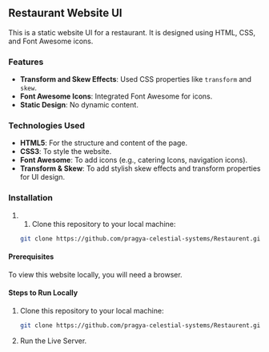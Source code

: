 ## Restaurant Website UI

This is a static website UI for a restaurant. It is designed using HTML, CSS, and Font Awesome icons.

### Features
- **Transform and Skew Effects**: Used CSS properties like `transform` and `skew`.
- **Font Awesome Icons**: Integrated Font Awesome for icons.
- **Static Design**: No dynamic content.

### Technologies Used

- **HTML5**: For the structure and content of the page.
- **CSS3**: To style the website.
- **Font Awesome**: To add icons (e.g., catering Icons, navigation icons).
- **Transform & Skew**: To add stylish skew effects and transform properties for UI design.

### Installation
1. 1. Clone this repository to your local machine:
   ```bash
   git clone https://github.com/pragya-celestial-systems/Restaurent.git

#### Prerequisites

To view this website locally, you will need a browser.

#### Steps to Run Locally

1. Clone this repository to your local machine:
   ```bash
   git clone https://github.com/pragya-celestial-systems/Restaurent.git
   
2. Run the Live Server.
